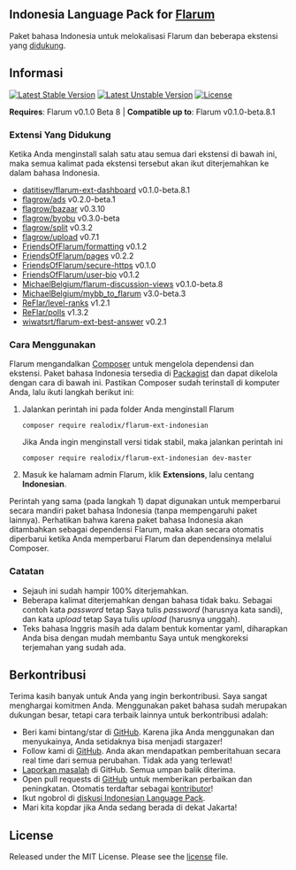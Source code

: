 ## Indonesia Language Pack for [Flarum](http://flarum.org/)

Paket bahasa Indonesia untuk melokalisasi Flarum dan beberapa ekstensi yang [didukung](#extensi-yang-didukung).

## Informasi
[![Latest Stable Version](https://poser.pugx.org/realodix/flarum-ext-indonesian/v/stable)](https://github.com/realodix/flarum-ext-indonesian)
[![Latest Unstable Version](https://poser.pugx.org/realodix/flarum-ext-indonesian/v/unstable)](https://github.com/realodix/flarum-ext-indonesian/archive/master.zip)
[![License](https://poser.pugx.org/realodix/flarum-ext-indonesian/license)](https://github.com/realodix/flarum-ext-indonesian/blob/master/LICENSE)

**Requires**: Flarum v0.1.0 Beta 8 | **Compatible up to**: Flarum v0.1.0-beta.8.1

### Extensi Yang Didukung
Ketika Anda menginstall salah satu atau semua dari ekstensi di bawah ini, maka semua kalimat pada ekstensi tersebut akan ikut diterjemahkan ke dalam bahasa Indonesia.

- [datitisev/flarum-ext-dashboard](https://github.com/datitisev/flarum-ext-dashboard) v0.1.0-beta.8.1
- [flagrow/ads](https://github.com/flagrow/ads) v0.2.0-beta.1
- [flagrow/bazaar](https://github.com/flagrow/bazaar) v0.3.10
- [flagrow/byobu](https://github.com/flagrow/byobu) v0.3.0-beta
- [flagrow/split](https://github.com/flagrow/split) v0.3.2
- [flagrow/upload](https://github.com/flagrow/upload) v0.7.1
- [FriendsOfFlarum/formatting](https://github.com/FriendsOfFlarum/formatting) v0.1.2
- [FriendsOfFlarum/pages](https://github.com/FriendsOfFlarum/pages) v0.2.2
- [FriendsOfFlarum/secure-https](https://github.com/FriendsOfFlarum/secure-https) v0.1.0
- [FriendsOfFlarum/user-bio](https://github.com/FriendsOfFlarum/user-bio) v0.1.2
- [MichaelBelgium/flarum-discussion-views](https://github.com/MichaelBelgium/flarum-discussion-views) v0.1.0-beta.8
- [MichaelBelgium/mybb_to_flarum](https://github.com/MichaelBelgium/mybb_to_flarum) v3.0-beta.3
- [ReFlar/level-ranks](https://github.com/ReFlar/level-ranks) v1.2.1
- [ReFlar/polls](https://github.com/ReFlar/polls) v1.3.2
- [wiwatsrt/flarum-ext-best-answer](https://github.com/wiwatsrt/flarum-ext-best-answer) v0.2.1

### Cara Menggunakan
Flarum mengandalkan [Composer](https://getcomposer.org/) untuk mengelola dependensi dan ekstensi. Paket bahasa Indonesia tersedia di [Packagist](https://packagist.org/packages/realodix/flarum-ext-indonesian) dan dapat dikelola dengan cara di bawah ini. Pastikan Composer sudah terinstall di komputer Anda, lalu ikuti langkah berikut ini:

1. Jalankan perintah ini pada folder Anda menginstall Flarum

       composer require realodix/flarum-ext-indonesian

    Jika Anda ingin menginstall versi tidak stabil, maka jalankan perintah ini

       composer require realodix/flarum-ext-indonesian dev-master

2. Masuk ke halamam admin Flarum, klik **Extensions**, lalu centang **Indonesian**.

Perintah yang sama (pada langkah 1) dapat digunakan untuk memperbarui secara mandiri paket bahasa Indonesia (tanpa mempengaruhi paket lainnya). Perhatikan bahwa karena paket bahasa Indonesia akan ditambahkan sebagai dependensi Flarum, maka akan secara otomatis diperbarui ketika Anda memperbarui Flarum dan dependensinya melalui Composer.


### Catatan
- Sejauh ini sudah hampir 100% diterjemahkan.
- Beberapa kalimat diterjemahkan dengan bahasa tidak baku. Sebagai contoh kata _password_ tetap Saya tulis _password_ (harusnya kata sandi), dan kata _upload_ tetap Saya tulis _upload_ (harusnya unggah).
- Teks bahasa Inggris masih ada dalam bentuk komentar yaml, diharapkan Anda bisa dengan mudah membantu Saya untuk mengkoreksi terjemahan yang sudah ada.


## Berkontribusi
Terima kasih banyak untuk Anda yang ingin berkontribusi. Saya sangat menghargai komitmen Anda. Menggunakan paket bahasa sudah merupakan dukungan besar, tetapi cara terbaik lainnya untuk berkontribusi adalah:

- Beri kami bintang/star di [GitHub](https://github.com/realodix/flarum-ext-indonesian). Karena jika Anda menggunakan dan menyukainya, Anda setidaknya bisa menjadi stargazer!
- Follow kami di [GitHub](https://github.com/realodix/flarum-ext-indonesian). Anda akan mendapatkan pemberitahuan secara real time dari semua perubahan. Tidak ada yang terlewat!
- [Laporkan masalah](https://github.com/realodix/flarum-ext-indonesian/issues) di GitHub. Semua umpan balik diterima.
- Open pull requests di [GitHub](https://github.com/realodix/flarum-ext-indonesian) untuk memberikan perbaikan dan peningkatan. Otomatis terdaftar sebagai [kontributor](https://github.com/realodix/flarum-ext-indonesian/graphs/contributors)!
- Ikut ngobrol di [diskusi Indonesian Language Pack](https://discuss.flarum.org/d/1358-indonesian-language-pack).
- Mari kita kopdar jika Anda sedang berada di dekat Jakarta!


## License
Released under the MIT License. Please see the [license](https://github.com/realodix/flarum-ext-indonesian/blob/master/LICENSE) file.
